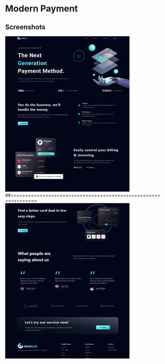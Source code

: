 # Modern Payment

## Screenshots

<img src="https://github.com/mar-bei/moder-payment/blob/main/Progetto%20senza%20titolo/1.png?raw=true" width="400">
##===============================================================
<img src="https://github.com/mar-bei/moder-payment/blob/main/Progetto%20senza%20titolo/2.png?raw=true" width="400">

